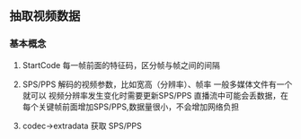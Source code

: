 ## 抽取视频数据

### 基本概念

1. StartCode
每一帧前面的特征码，区分帧与帧之间的间隔

2. SPS/PPS
解码的视频参数，比如宽高（分辨率）、帧率
一般多媒体文件有一个就可以
视频分辨率发生变化时需要更新SPS/PPS
直播流中可能会丢数据，在每个关键帧前面增加SPS/PPS,数据量很小，不会增加网络负担

3. codec->extradata 获取 SPS/PPS
